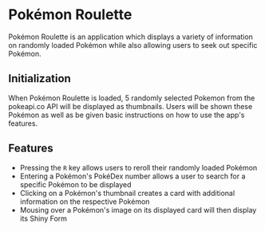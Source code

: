 # Pokémon Roulette

Pokémon Roulette is an application which displays a variety of information on randomly loaded Pokémon while also allowing users to seek out specific Pokémon.

## Initialization

When Pokémon Roulette is loaded, 5 randomly selected Pokemon from the pokeapi.co API will be displayed as thumbnails. Users will be shown these Pokémon as well as be given basic instructions on how to use the app's features.

## Features
* Pressing the `R` key allows users to reroll their randomly loaded Pokémon
* Entering a Pokémon's PokéDex number allows a user to search for a specific Pokémon to be displayed
* Clicking on a Pokémon's thumbnail creates a card with additional information on the respective Pokémon
* Mousing over a Pokémon's image on its displayed card will then display its Shiny Form